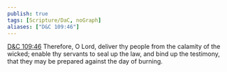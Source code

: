 ```yaml
---
publish: true
tags: [Scripture/DaC, noGraph]
aliases: ["D&C 109:46"]
---
```

[D&C 109:46](https://churchofjesuschrist.org/study/scriptures/dc-testament/dc/109?lang=eng&id=p46#p46) Therefore, O Lord, deliver thy people from the calamity of the wicked; enable thy servants to seal up the law, and bind up the testimony, that they may be prepared against the day of burning.
